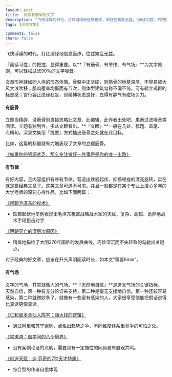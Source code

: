 ```yaml
---
layout: post
title:  阅读有筋骨的文字
description: "飞快浮躁的时代，灯红酒绿地信息轰炸，却往往繁乱无益。『阅读习性』的把控，显得重要。有筋骨、有节律、有气场为文字原则，可以轻松过滤90%的文字噪音"
tags: [深泉文集]

comments: false
share: false
---
```

 
飞快浮躁的时代，灯红酒绿地信息轰炸，往往繁乱无益。

『阅读习性』的把控，显得重要。以**『有筋骨、有节律、有气场』**为文字原则，可以轻松过滤90%的文字噪音。 

文章形神就如同人体的形态体魄。骨骼中正坚硬，则筋骨的地基深厚，不容易被大风大浪吹移；肌肉覆盖均衡而有节次，则体型建筑匀称不偏不倚，可有鹤立鸡群的标志感；言行容止绝缘狂妄，则精神状态良好，显得有静气有磁场引力。

#### 有筋骨

立题当精辟，没筋骨则直接忽略此文章、此编辑、此作者出处吧，果断过滤噪音类阅读。立题有独到性，多从文眼看出。**『文眼』**一般在几处，标题、首尾、点睛句。深泉文集用『提要』方式抽出筋骨之处就在此目标。

比如，这篇的标题就有力地表现了文章的立题筋骨。

[《如果你的资源贫乏，那么专注做好一件事将是你的唯一出路》](http://www.yuexialou.com:32771/2016/01/09/%E5%A6%82%E6%9E%9C%E4%BD%A0%E7%9A%84%E8%B5%84%E6%BA%90%E8%B4%AB%E4%B9%8F%EF%BC%8C%E9%82%A3%E4%B9%88%E4%B8%93%E6%B3%A8%E5%81%9A%E5%A5%BD%E4%B8%80%E4%BB%B6%E4%BA%8B%E5%B0%86%E6%98%AF%E4%BD%A0%E7%9A%84/)


#### 有节律

有好内容，且内容组织有序有节律，营造出跌宕起伏、抑扬顿挫的漂亮旋转，实在就是篇经典文章了。这类文章可遇不可求。并且一般都是在某个专业上潜心多年的大学老师的深刻心得作品，比如下面两篇：

[《闲聊毛泽东的权术》](http://www.yuexialou.com:32771/2016/01/15/%E9%97%B2%E8%81%8A%E6%AF%9B%E6%B3%BD%E4%B8%9C%E7%9A%84%E6%9D%83%E6%9C%AF/)
- 跌宕起伏地举例表现出毛泽东极富战略战术家的天赋，复杂、高超、诡异地战术手段狙击对手


[《明朝灭亡的深层次原因》](http://www.yuexialou.com:32771/2016/01/17/%E6%98%8E%E6%9C%9D%E7%81%AD%E4%BA%A1%E7%9A%84%E6%B7%B1%E5%B1%82%E6%AC%A1%E5%8E%9F%E5%9B%A0/)
- 精炼地描绘了大明276年国祚的发展曲线，巧妙深沉而不失轻盈的勾勒出关键点。

对于经典的好文章，应该在开头声明阅读时长，如本文"需要6min"。

#### 有气场

文字的气场，其实就像人的气场。**『天然地自信』**是迸发气场的关键指标。天然自信，第一种有充分论证来支持，第二种是毫无支撑地自信。第一种还较容易感染，第二种就微妙多了，就像有一些富有感染的人，大家很享受他能把假话说得比真话更像真话。

[《仁和智本合伙人陈宇：赚大钱的逻辑》](http://www.yuexialou.com:32771/2016/01/17/%E4%BB%81%E5%92%8C%E6%99%BA%E6%9C%AC%E5%90%88%E4%BC%99%E4%BA%BA%E9%99%88%E5%AE%87%EF%BC%9A%E8%B5%9A%E5%A4%A7%E9%92%B1%E7%9A%84%E9%80%BB%E8%BE%91/)
- 通过阿里和苏宁案例，点名出趋势之争、不同维度体系里竞争的可怕之处。

[《梁漱溟：做学问的八个境界》](http://www.yuexialou.com:32771/2016/01/17/%E6%A2%81%E6%BC%B1%E6%BA%9F%EF%BC%9A%E5%81%9A%E5%AD%A6%E9%97%AE%E7%9A%84%E5%85%AB%E4%B8%AA%E5%A2%83%E7%95%8C/)
- 没有案例论证的点明，需要具有一定悟性的同频者有直观共鸣。

[《创造天赋：达·芬奇的7种天才特质》](http://www.yuexialou.com:32771/2016/01/17/%E5%88%9B%E9%80%A0%E5%A4%A9%E8%B5%8B%EF%BC%9A%E8%BE%BE%C2%B7%E8%8A%AC%E5%A5%87%E7%9A%847%E7%A7%8D%E5%A4%A9%E6%89%8D%E7%89%B9%E8%B4%A8/)
- 综合型的作者自信体现